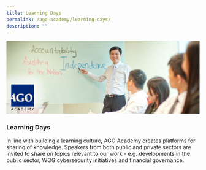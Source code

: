 ```yaml
---
title: Learning Days
permalink: /ago-academy/learning-days/
description: ""
---
```

![](/images/Academy%20Banner.jpg)
### Learning Days

In line with building a learning culture, AGO Academy creates platforms for sharing of knowledge. Speakers from both public and private sectors are invited to share on topics relevant to our work - e.g. developments in the public sector, WOG cybersecurity initiatives and financial governance.